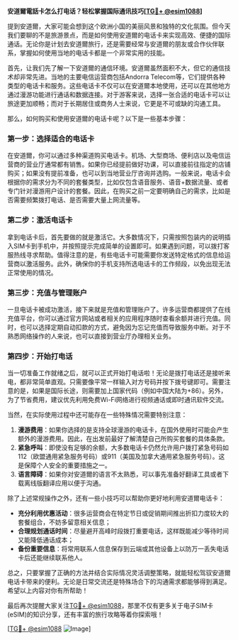 **安道爾電話卡怎么打电话？轻松掌握国际通讯技巧[[TG💪+ @esim1088](https://t.me/s/esim1088)]**

提到安道爾，大家可能会想到这个欧洲小国的美丽风景和独特的文化氛围。但今天我们要聊的不是旅游景点，而是如何使用安道爾的电话卡来实现高效、便捷的国际通话。无论你是计划去安道爾旅行，还是需要经常与安道爾的朋友或合作伙伴联系，掌握如何使用当地的电话卡都是一个非常实用的技能。

首先，让我们先了解一下安道爾的通信环境。安道爾虽然面积不大，但它的通信技术却非常先进。当地的主要电信运营商包括Andorra Telecom等，它们提供各种类型的电话卡和服务。这些电话卡不仅可以在安道爾本地使用，还可以在其他地方通过漫游功能进行通话和数据连接。对于游客来说，选择一张合适的电话卡可以让旅途更加顺畅；而对于长期居住或商务人士来说，它更是不可或缺的沟通工具。

那么，如何购买和使用安道爾的电话卡呢？以下是一些基本步骤：

### 第一步：选择适合的电话卡

在安道爾，你可以通过多种渠道购买电话卡。机场、大型商场、便利店以及电信运营商的营业厅通常都有销售。如果你已经提前做好功课，可以直接前往指定的店铺购买；如果没有提前准备，也可以到当地营业厅咨询并选购。一般来说，电话卡会根据你的需求分为不同的套餐类型，比如仅包含语音服务、语音+数据流量、或者专门针对漫游用户设计的套餐。因此，在购买之前一定要明确自己的需求，比如是否需要频繁拨打电话、是否需要大量上网流量等。

### 第二步：激活电话卡

拿到电话卡后，首先要做的就是激活它。大多数情况下，只需按照包装内的说明插入SIM卡到手机中，并按照提示完成简单的设置即可。如果遇到问题，可以拨打客服热线寻求帮助。值得注意的是，有些电话卡可能需要你发送特定格式的信息给运营商以激活服务。此外，确保你的手机支持所选电话卡的工作频段，以免出现无法正常使用的情况。

### 第三步：充值与管理账户

一旦电话卡被成功激活，接下来就是充值和管理账户了。许多运营商都提供了在线充值平台，你可以通过官方网站或者相关的应用程序随时查看余额并进行充值。同时，也可以选择定期自动扣款的方式，避免因为忘记充值而导致服务中断。对于不熟悉网络操作的人来说，也可以直接到营业厅办理相关业务。

### 第四步：开始打电话

当一切准备工作就绪之后，就可以正式开始打电话啦！无论是拨打电话还是接听来电，都非常简单直观。只需要像平常一样输入对方号码并按下拨号键即可。需要注意的是，如果是国际长途，则需要加上国家代码（例如中国大陆为+86）。另外，为了节省费用，建议优先利用免费Wi-Fi网络进行视频通话或即时通讯软件交流。

当然，在实际使用过程中还可能存在一些特殊情况需要特别注意：

1. **漫游费用**：如果你选择的是支持全球漫游的电话卡，在国外使用时可能会产生额外的漫游费用。因此，在出发前最好了解清楚自己所购买套餐的具体条款。
2. **紧急呼叫**：即使没有足够的余额，大多数电话卡仍然允许用户拨打紧急号码如112（欧盟通用紧急服务号码）或911（美国及加拿大通用紧急服务号码）。这是保障个人安全的重要措施之一。
3. **语言障碍**：如果你对安道爾的语言不太熟悉，可以事先准备好翻译工具或者下载离线版翻译应用以便于沟通。

除了上述常规操作之外，还有一些小技巧可以帮助你更好地利用安道爾电话卡：

- **充分利用优惠活动**：很多运营商会在特定节日或促销期间推出折扣力度较大的套餐组合，不妨多留意相关信息；
- **合理规划通话时间**：尽量避开高峰时段拨打重要电话，这样既能减少等待时间又能降低通话成本；
- **备份重要信息**：将常用联系人信息保存到云端或其他设备上以防万一丢失电话卡后还能继续联系他人。

总之，只要掌握了正确的方法并结合实际情况灵活调整策略，就能轻松驾驭安道爾电话卡带来的便利。无论是日常交流还是特殊场合下的沟通需求都能够得到满足。希望以上内容对你有所帮助！

最后再次提醒大家关注[TG💪+ @esim1088](https://t.me/s/esim1088)，那里不仅有更多关于电子SIM卡(eSIM)的知识分享，还有丰富的旅行攻略等着你探索哦！

[[TG💪+ @esim1088](https://t.me/s/esim1088) ![Image](https://i.postimg.cc/4NQfJmqS/Snipaste-2025-05-13-00-14-12.png)]